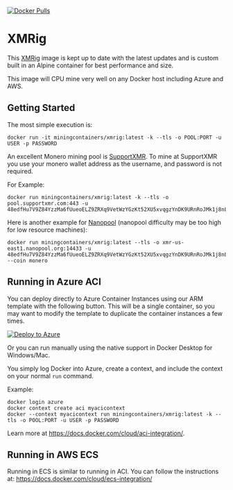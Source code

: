 [![Docker Pulls](https://img.shields.io/docker/pulls/miningcontainers/xmrig)](https://hub.docker.com/r/miningcontainers/xmrig)


# XMRig

This [XMRig](https://hub.docker.com/r/miningcontainers/xmrig) image is kept up to date with the latest updates and is custom built in an Alpine container for best performance and size.

This image will CPU mine very well on any Docker host including Azure and AWS.

## Getting Started

The most simple execution is:

```shell
docker run -it miningcontainers/xmrig:latest -k --tls -o POOL:PORT -u USER -p PASSWORD 
```

An excellent Monero mining pool is [SupportXMR](https://supportxmr.com/).  To mine at SupportXMR you use your monero wallet address as the username, and password is not required.  

For Example:

```shell
docker run miningcontainers/xmrig:latest -k --tls -o pool.supportxmr.com:443 -u 48edfHu7V9Z84YzzMa6fUueoELZ9ZRXq9VetWzYGzKt52XU5xvqgzYnDK9URnRoJMk1j8nLwEVsaSWJ4fhdUyZijBGUicoD 
```
Here is another example for [Nanopool](https://xmr.nanopool.org/) (nanopool difficulty may be too high for low resource machines):

```shell
docker run miningcontainers/xmrig:latest --tls -o xmr-us-east1.nanopool.org:14433 -u 48edfHu7V9Z84YzzMa6fUueoELZ9ZRXq9VetWzYGzKt52XU5xvqgzYnDK9URnRoJMk1j8nLwEVsaSWJ4fhdUyZijBGUicoD --coin monero
```

## Running in Azure ACI

You can deploy directly to Azure Container Instances using our ARM template with the following button.  This will be a single container, so you may want to modify the template to duplicate the container instances a few times.

[![Deploy to Azure](https://aka.ms/deploytoazurebutton)](https://portal.azure.com/#create/Microsoft.Template/uri/https%3A%2F%2Fraw.githubusercontent.com%2Fmining-containers%2Fxmrig%2Fmain%2Fazuredeploy.json)

Or you can run manually using the native support in Docker Desktop for Windows/Mac.

You simply log Docker into Azure, create a context, and include the context on your normal `run` command.

Example:

```shell
docker login azure
docker context create aci myacicontext
docker --context myacicontext run miningcontainers/xmrig:latest -k --tls -o POOL:PORT -u USER -p PASSWORD 
```
Learn more at https://docs.docker.com/cloud/aci-integration/.

## Running in AWS ECS

Running in ECS is similar to running in ACI.  You can follow the instructions at: https://docs.docker.com/cloud/ecs-integration/

